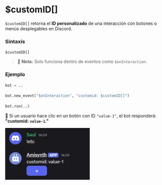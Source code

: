 
# $customID[]  

`$customID[]` retorna el **ID personalizado** de una interacción con botones o menús desplegables en Discord.  

### **Sintaxis**  
```
$customID[]
```

> 📌 **Nota:** Solo funciona dentro de eventos como `$onInteraction`.  



### **Ejemplo**  

```python
bot = ..

bot.new_event("$onInteraction", "customid: $customID[]")

bot.run(..)
```
🔹 Si un usuario hace clic en un botón con ID `"value-1"`, el bot responderá:  
   **"customid: `value-1`."**  

![alt text](image-22.png)